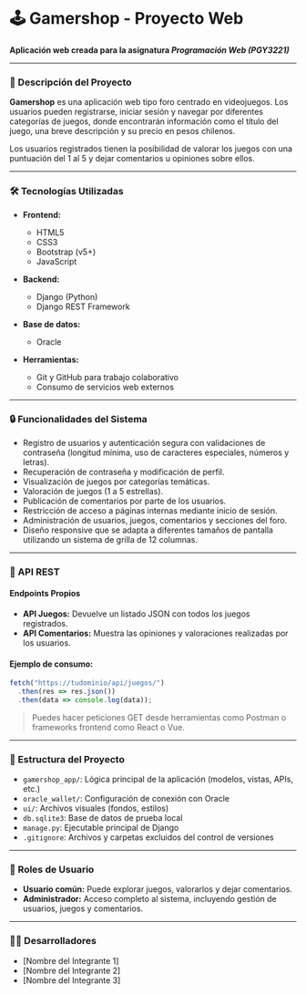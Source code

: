 # 🕹️ Gamershop - Proyecto Web

**Aplicación web creada para la asignatura _Programación Web (PGY3221)_**

---

### 📌 Descripción del Proyecto

**Gamershop** es una aplicación web tipo foro centrado en videojuegos. Los usuarios pueden registrarse, iniciar sesión y navegar por diferentes categorías de juegos, donde encontrarán información como el título del juego, una breve descripción y su precio en pesos chilenos.

Los usuarios registrados tienen la posibilidad de valorar los juegos con una puntuación del 1 al 5 y dejar comentarios u opiniones sobre ellos.

---

### 🛠️ Tecnologías Utilizadas

- **Frontend:**
  - HTML5
  - CSS3
  - Bootstrap (v5+)
  - JavaScript

- **Backend:**
  - Django (Python)
  - Django REST Framework

- **Base de datos:**
  - Oracle

- **Herramientas:**
  - Git y GitHub para trabajo colaborativo
  - Consumo de servicios web externos

---

### 🔒 Funcionalidades del Sistema

- Registro de usuarios y autenticación segura con validaciones de contraseña (longitud mínima, uso de caracteres especiales, números y letras).
- Recuperación de contraseña y modificación de perfil.
- Visualización de juegos por categorías temáticas.
- Valoración de juegos (1 a 5 estrellas).
- Publicación de comentarios por parte de los usuarios.
- Restricción de acceso a páginas internas mediante inicio de sesión.
- Administración de usuarios, juegos, comentarios y secciones del foro.
- Diseño responsive que se adapta a diferentes tamaños de pantalla utilizando un sistema de grilla de 12 columnas.

---

### 🔗 API REST

#### Endpoints Propios

- **API Juegos:** Devuelve un listado JSON con todos los juegos registrados.
- **API Comentarios:** Muestra las opiniones y valoraciones realizadas por los usuarios.

#### Ejemplo de consumo:

```js
fetch("https://tudominio/api/juegos/")
  .then(res => res.json())
  .then(data => console.log(data));
```

> Puedes hacer peticiones GET desde herramientas como Postman o frameworks frontend como React o Vue.

---

### 📁 Estructura del Proyecto

- `gamershop_app/`: Lógica principal de la aplicación (modelos, vistas, APIs, etc.)
- `oracle_wallet/`: Configuración de conexión con Oracle
- `ui/`: Archivos visuales (fondos, estilos)
- `db.sqlite3`: Base de datos de prueba local
- `manage.py`: Ejecutable principal de Django
- `.gitignore`: Archivos y carpetas excluidos del control de versiones

---

### 👥 Roles de Usuario

- **Usuario común:** Puede explorar juegos, valorarlos y dejar comentarios.
- **Administrador:** Acceso completo al sistema, incluyendo gestión de usuarios, juegos y comentarios.

---

### 👨‍💻 Desarrolladores

- [Nombre del Integrante 1]  
- [Nombre del Integrante 2]  
- [Nombre del Integrante 3]  
